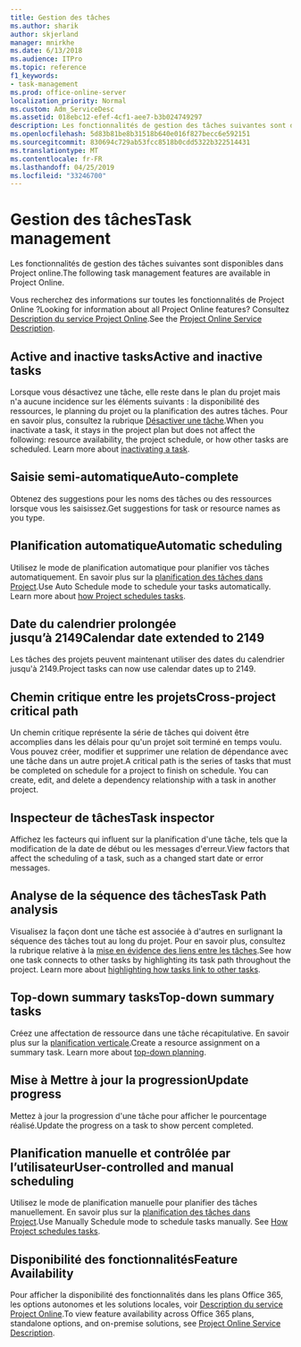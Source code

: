 ```yaml
---
title: Gestion des tâches
ms.author: sharik
author: skjerland
manager: mnirkhe
ms.date: 6/13/2018
ms.audience: ITPro
ms.topic: reference
f1_keywords:
- task-management
ms.prod: office-online-server
localization_priority: Normal
ms.custom: Adm_ServiceDesc
ms.assetid: 018ebc12-efef-4cf1-aee7-b3b024749297
description: Les fonctionnalités de gestion des tâches suivantes sont disponibles dans Project online.
ms.openlocfilehash: 5d83b81be8b31518b640e016f827becc6e592151
ms.sourcegitcommit: 830694c729ab53fcc8518b0cdd5322b322514431
ms.translationtype: MT
ms.contentlocale: fr-FR
ms.lasthandoff: 04/25/2019
ms.locfileid: "33246700"
---
```

# <a name="task-management"></a><span data-ttu-id="4813a-103">Gestion des tâches</span><span class="sxs-lookup"><span data-stu-id="4813a-103">Task management</span></span>

<span data-ttu-id="4813a-104">Les fonctionnalités de gestion des tâches suivantes sont disponibles dans Project online.</span><span class="sxs-lookup"><span data-stu-id="4813a-104">The following task management features are available in Project Online.</span></span>
  
<span data-ttu-id="4813a-105">Vous recherchez des informations sur toutes les fonctionnalités de Project Online ?</span><span class="sxs-lookup"><span data-stu-id="4813a-105">Looking for information about all Project Online features?</span></span> <span data-ttu-id="4813a-106">Consultez [Description du service Project Online](project-online-service-description.md).</span><span class="sxs-lookup"><span data-stu-id="4813a-106">See the [Project Online Service Description](project-online-service-description.md).</span></span>
  
## <a name="active-and-inactive-tasks"></a><span data-ttu-id="4813a-107">Active and inactive tasks</span><span class="sxs-lookup"><span data-stu-id="4813a-107">Active and inactive tasks</span></span>
<span data-ttu-id="4813a-108"><a name="bkmk_ActiveInactiveTasks"> </a></span><span class="sxs-lookup"><span data-stu-id="4813a-108"></span></span>

<span data-ttu-id="4813a-p102">Lorsque vous désactivez une tâche, elle reste dans le plan du projet mais n'a aucune incidence sur les éléments suivants : la disponibilité des ressources, le planning du projet ou la planification des autres tâches. Pour en savoir plus, consultez la rubrique [Désactiver une tâche](https://go.microsoft.com/fwlink/p/?LinkId=271335).</span><span class="sxs-lookup"><span data-stu-id="4813a-p102">When you inactivate a task, it stays in the project plan but does not affect the following: resource availability, the project schedule, or how other tasks are scheduled. Learn more about [inactivating a task](https://go.microsoft.com/fwlink/p/?LinkId=271335).</span></span>
  
## <a name="auto-complete"></a><span data-ttu-id="4813a-111">Saisie semi-automatique</span><span class="sxs-lookup"><span data-stu-id="4813a-111">Auto-complete</span></span>
<span data-ttu-id="4813a-112"><a name="bkmk_AutoComplete"> </a></span><span class="sxs-lookup"><span data-stu-id="4813a-112"></span></span>

<span data-ttu-id="4813a-113">Obtenez des suggestions pour les noms des tâches ou des ressources lorsque vous les saisissez.</span><span class="sxs-lookup"><span data-stu-id="4813a-113">Get suggestions for task or resource names as you type.</span></span> 
  
## <a name="automatic-scheduling"></a><span data-ttu-id="4813a-114">Planification automatique</span><span class="sxs-lookup"><span data-stu-id="4813a-114">Automatic scheduling</span></span>
<span data-ttu-id="4813a-115"><a name="bkmk_AutomaticScheduling"> </a></span><span class="sxs-lookup"><span data-stu-id="4813a-115"></span></span>

<span data-ttu-id="4813a-p103">Utilisez le mode de planification automatique pour planifier vos tâches automatiquement. En savoir plus sur la [planification des tâches dans Project](https://go.microsoft.com/fwlink/p/?LinkId=271331).</span><span class="sxs-lookup"><span data-stu-id="4813a-p103">Use Auto Schedule mode to schedule your tasks automatically. Learn more about [how Project schedules tasks](https://go.microsoft.com/fwlink/p/?LinkId=271331).</span></span> 
  
## <a name="calendar-date-extended-to-2149"></a><span data-ttu-id="4813a-118">Date du calendrier prolongée jusqu’à 2149</span><span class="sxs-lookup"><span data-stu-id="4813a-118">Calendar date extended to 2149</span></span>
<span data-ttu-id="4813a-119"><a name="bkmk_Calendardatextended"> </a></span><span class="sxs-lookup"><span data-stu-id="4813a-119"></span></span>

<span data-ttu-id="4813a-120">Les tâches des projets peuvent maintenant utiliser des dates du calendrier jusqu'à 2149.</span><span class="sxs-lookup"><span data-stu-id="4813a-120">Project tasks can now use calendar dates up to 2149.</span></span> 
  
## <a name="cross-project-critical-path"></a><span data-ttu-id="4813a-121">Chemin critique entre les projets</span><span class="sxs-lookup"><span data-stu-id="4813a-121">Cross-project critical path</span></span>
<span data-ttu-id="4813a-122"><a name="bkmk_Cross_projectcriticalpath"> </a></span><span class="sxs-lookup"><span data-stu-id="4813a-122"></span></span>

<span data-ttu-id="4813a-p104">Un chemin critique représente la série de tâches qui doivent être accomplies dans les délais pour qu'un projet soit terminé en temps voulu. Vous pouvez créer, modifier et supprimer une relation de dépendance avec une tâche dans un autre projet.</span><span class="sxs-lookup"><span data-stu-id="4813a-p104">A critical path is the series of tasks that must be completed on schedule for a project to finish on schedule. You can create, edit, and delete a dependency relationship with a task in another project.</span></span> 
  
## <a name="task-inspector"></a><span data-ttu-id="4813a-125">Inspecteur de tâches</span><span class="sxs-lookup"><span data-stu-id="4813a-125">Task inspector</span></span>
<span data-ttu-id="4813a-126"><a name="bkmk_Taskinspector"> </a></span><span class="sxs-lookup"><span data-stu-id="4813a-126"></span></span>

<span data-ttu-id="4813a-127">Affichez les facteurs qui influent sur la planification d'une tâche, tels que la modification de la date de début ou les messages d'erreur.</span><span class="sxs-lookup"><span data-stu-id="4813a-127">View factors that affect the scheduling of a task, such as a changed start date or error messages.</span></span>
  
## <a name="task-path-analysis"></a><span data-ttu-id="4813a-128">Analyse de la séquence des tâches</span><span class="sxs-lookup"><span data-stu-id="4813a-128">Task Path analysis</span></span>
<span data-ttu-id="4813a-129"><a name="bkmk_TaskPath"> </a></span><span class="sxs-lookup"><span data-stu-id="4813a-129"></span></span>

<span data-ttu-id="4813a-p105">Visualisez la façon dont une tâche est associée à d'autres en surlignant la séquence des tâches tout au long du projet. Pour en savoir plus, consultez la rubrique relative à la [mise en évidence des liens entre les tâches](https://go.microsoft.com/fwlink/p/?LinkId=271345).</span><span class="sxs-lookup"><span data-stu-id="4813a-p105">See how one task connects to other tasks by highlighting its task path throughout the project. Learn more about [highlighting how tasks link to other tasks](https://go.microsoft.com/fwlink/p/?LinkId=271345).</span></span>
  
## <a name="top-down-summary-tasks"></a><span data-ttu-id="4813a-132">Top-down summary tasks</span><span class="sxs-lookup"><span data-stu-id="4813a-132">Top-down summary tasks</span></span>
<span data-ttu-id="4813a-133"><a name="bkmk_Topdownsummarytasks"> </a></span><span class="sxs-lookup"><span data-stu-id="4813a-133"></span></span>

<span data-ttu-id="4813a-p106">Créez une affectation de ressource dans une tâche récapitulative. En savoir plus sur la [planification verticale](https://go.microsoft.com/fwlink/p/?LinkId=271333).</span><span class="sxs-lookup"><span data-stu-id="4813a-p106">Create a resource assignment on a summary task. Learn more about [top-down planning](https://go.microsoft.com/fwlink/p/?LinkId=271333).</span></span>
  
## <a name="update-progress"></a><span data-ttu-id="4813a-136">Mise à Mettre à jour la progression</span><span class="sxs-lookup"><span data-stu-id="4813a-136">Update progress</span></span>
<span data-ttu-id="4813a-137"><a name="bkmk_Updateprogress"> </a></span><span class="sxs-lookup"><span data-stu-id="4813a-137"></span></span>

<span data-ttu-id="4813a-138">Mettez à jour la progression d'une tâche pour afficher le pourcentage réalisé.</span><span class="sxs-lookup"><span data-stu-id="4813a-138">Update the progress on a task to show percent completed.</span></span>
  
## <a name="user-controlled-and-manual-scheduling"></a><span data-ttu-id="4813a-139">Planification manuelle et contrôlée par l’utilisateur</span><span class="sxs-lookup"><span data-stu-id="4813a-139">User-controlled and manual scheduling</span></span>
<span data-ttu-id="4813a-140"><a name="bkmk_User_controlledManualscheduling"> </a></span><span class="sxs-lookup"><span data-stu-id="4813a-140"></span></span>

<span data-ttu-id="4813a-p107">Utilisez le mode de planification manuelle pour planifier des tâches manuellement. En savoir plus sur la [planification des tâches dans Project](https://go.microsoft.com/fwlink/p/?LinkId=271331).</span><span class="sxs-lookup"><span data-stu-id="4813a-p107">Use Manually Schedule mode to schedule tasks manually. See [How Project schedules tasks](https://go.microsoft.com/fwlink/p/?LinkId=271331).</span></span>
  
## <a name="feature-availability"></a><span data-ttu-id="4813a-143">Disponibilité des fonctionnalités</span><span class="sxs-lookup"><span data-stu-id="4813a-143">Feature Availability</span></span>
<span data-ttu-id="4813a-144"><a name="bkmk_User_controlledManualscheduling"> </a></span><span class="sxs-lookup"><span data-stu-id="4813a-144"></span></span>

<span data-ttu-id="4813a-145">Pour afficher la disponibilité des fonctionnalités dans les plans Office 365, les options autonomes et les solutions locales, voir [Description du service Project Online](project-online-service-description.md).</span><span class="sxs-lookup"><span data-stu-id="4813a-145">To view feature availability across Office 365 plans, standalone options, and on-premise solutions, see [Project Online Service Description](project-online-service-description.md).</span></span>
  

